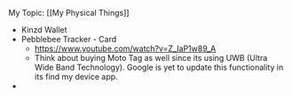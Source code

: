 My Topic: [[My Physical Things]]

- Kinzd Wallet
- Pebblebee Tracker - Card
	- https://www.youtube.com/watch?v=Z_IaP1w89_A
	- Think about buying Moto Tag as well since its using UWB (Ultra Wide Band Technology). Google is yet to update this functionality in its find my device app.
- 